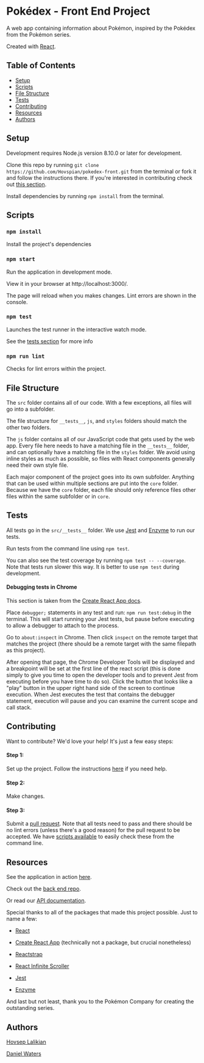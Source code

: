 # Pokédex - Front End Project

A web app containing information about Pokémon, inspired by the Pokédex from the Pokémon series.

Created with [React](https://reactjs.org/).

## Table of Contents

- [Setup](#setup)
- [Scripts](#scripts)
- [File Structure](#file-structure)
- [Tests](#tests)
- [Contributing](#contributing)
- [Resources](#resources)
- [Authors](#authors)


## Setup

Development requires Node.js version 8.10.0 or later for development.

Clone this repo by running `git clone https://github.com/Hovspian/pokedex-front.git` from the terminal or fork it and follow the instructions there. If you're interested in contributing check out [this section](#contributing).

Install dependencies by running `npm install` from the terminal.


## Scripts

### `npm install`

Install the project's dependencies

### `npm start`

Run the application in development mode.

View it in your browser at http://localhost:3000/.

The page will reload when you makes changes. Lint errors are shown in the console.

### `npm test`

Launches the test runner in the interactive watch mode.

See the [tests section](#test) for more info

### `npm run lint`

Checks for lint errors within the project.


## File Structure

The `src` folder contains all of our code. With a few exceptions, all files will go into a subfolder.

The file structure for `__tests__`, `js`, and `styles` folders should match the other two folders.

The `js` folder contains all of our JavaScript code that gets used by the web app. Every file here needs to have a matching file in the `__tests__` folder, and can optionally have a matching file in the `styles` folder. We avoid using inline styles as much as possible, so files with React components generally need their own style file.

 Each major component of the project goes into its own subfolder. Anything that can be used within multiple sections are put into the `core` folder. Because we have the `core` folder, each file should only reference files other files within the same subfolder or in `core`.


## Tests

All tests go in the `src/__tests__` folder. We use [Jest](https://jestjs.io/) and [Enzyme](https://airbnb.io/enzyme/) to run our tests.

Run tests from the command line using `npm test`.

You can also see the test coverage by running `npm test -- --coverage`. Note that tests run slower this way. It is better to use `npm test` during development.

#### Debugging tests in Chrome

This section is taken from the [Create React App docs](https://facebook.github.io/create-react-app/docs/debugging-tests#debugging-tests-in-chrome).

Place `debugger;` statements in any test and run: `npm run test:debug` in the terminal.
This will start running your Jest tests, but pause before executing to allow a debugger to attach to the process.

Go to `about:inspect` in Chrome. Then click `inspect` on the remote target that matches the project (there should be a remote target with the same filepath as this project).

After opening that page, the Chrome Developer Tools will be displayed and a breakpoint will be set at the first line of the react script (this is done simply to give you time to open the developer tools and to prevent Jest from executing before you have time to do so). Click the button that looks like a "play" button in the upper right hand side of the screen to continue execution. When Jest executes the test that contains the debugger statement, execution will pause and you can examine the current scope and call stack.


## Contributing

Want to contribute? We'd love your help! It's just a few easy steps:

#### Step 1:

Set up the project. Follow the instructions [here](#setup) if you need help.

#### Step 2:

Make changes.

#### Step 3:

Submit a [pull request](https://github.com/Hovspian/pokedex-front/compare). Note that all tests need to pass and there should be no lint errors (unless there's a good reason) for the pull request to be accepted. We have [scripts available](#scripts) to easily check these from the command line.


## Resources

See the application in action [here](https://pokedex-e972f.firebaseapp.com/).

Check out the [back end repo](https://github.com/DryWaters/pokedex-back).

Or read our [API documentation](https://documenter.getpostman.com/view/5517807/RzZFBvca).

Special thanks to all of the packages that made this project possible. Just to name a few:

- [React](https://reactjs.org/)

- [Create React App](https://github.com/facebookincubator/create-react-app) (technically not a package, but crucial nonetheless)

- [Reactstrap](https://github.com/reactstrap/reactstrap)

- [React Infinite Scroller](https://github.com/CassetteRocks/react-infinite-scroller)

- [Jest](https://jestjs.io/)

- [Enzyme](https://airbnb.io/enzyme/)

And last but not least, thank you to the Pokémon Company for creating the outstanding series.


## Authors

[Hovsep Lalikian](https://github.com/Hovspian)

[Daniel Waters](https://www.watersjournal.com)
